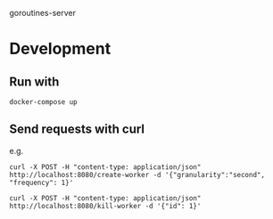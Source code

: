 goroutines-server

# Development

## Run with

`docker-compose up`

## Send requests with curl

e.g.

`curl -X POST -H "content-type: application/json" http://localhost:8080/create-worker -d '{"granularity":"second", "frequency": 1}'`

`curl -X POST -H "content-type: application/json" http://localhost:8080/kill-worker -d '{"id": 1}'`
